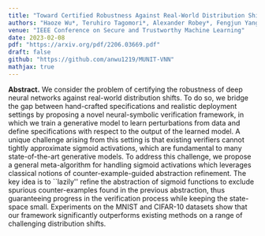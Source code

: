 ```yaml
---
title: "Toward Certified Robustness Against Real-World Distribution Shifts"
authors: "Haoze Wu*, Teruhiro Tagomori*, Alexander Robey*, Fengjun Yang*, Nikolai Matni, George J. Pappas, Hamed Hassani, Corina Pasareanu, Clark Barrett"
venue: "IEEE Conference on Secure and Trustworthy Machine Learning"
date: 2023-02-08
pdf: "https://arxiv.org/pdf/2206.03669.pdf"
draft: false
github: "https://github.com/anwu1219/MUNIT-VNN"
mathjax: true
---
```


**Abstract.** We consider the problem of certifying the robustness of deep neural networks against real-world distribution shifts.  To do so, we bridge the gap between hand-crafted specifications and realistic deployment settings by proposing a novel neural-symbolic verification framework, in which we train a generative model to learn perturbations from data and define specifications with respect to the output of the learned model.  A unique challenge arising from this setting is that existing verifiers cannot tightly approximate sigmoid activations, which are fundamental to many state-of-the-art generative models.
To address this challenge, we propose a general meta-algorithm for handling sigmoid activations which leverages classical notions of counter-example-guided abstraction refinement. The key idea is to ``lazily'' refine the abstraction of sigmoid functions to exclude spurious counter-examples found in the previous abstraction, thus guaranteeing progress in the verification process while keeping the state-space small. Experiments on the MNIST and CIFAR-10 datasets show that our framework significantly outperforms existing methods on a range of challenging distribution shifts.